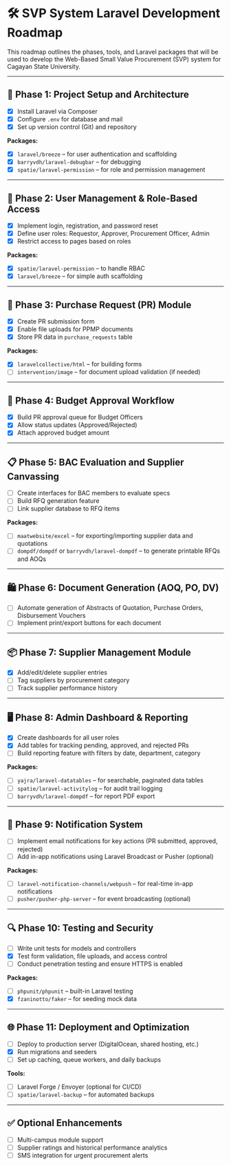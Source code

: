 # 🛠 SVP System Laravel Development Roadmap

This roadmap outlines the phases, tools, and Laravel packages that will be used to develop the Web-Based Small Value Procurement (SVP) system for Cagayan State University.

---

## 🚀 Phase 1: Project Setup and Architecture

- [x] Install Laravel via Composer
- [x] Configure `.env` for database and mail
- [x] Set up version control (Git) and repository

**Packages:**
- [x] `laravel/breeze` – for user authentication and scaffolding
- [x] `barryvdh/laravel-debugbar` – for debugging
- [x] `spatie/laravel-permission` – for role and permission management

---

## 🔐 Phase 2: User Management & Role-Based Access

- [x] Implement login, registration, and password reset
- [x] Define user roles: Requestor, Approver, Procurement Officer, Admin
- [x] Restrict access to pages based on roles

**Packages:**
- [x] `spatie/laravel-permission` – to handle RBAC
- [x] `laravel/breeze` – for simple auth scaffolding

---

## 📝 Phase 3: Purchase Request (PR) Module

- [x] Create PR submission form
- [x] Enable file uploads for PPMP documents
- [x] Store PR data in `purchase_requests` table

**Packages:**
- [x] `laravelcollective/html` – for building forms
- [ ] `intervention/image` – for document upload validation (if needed)

---

## 🧮 Phase 4: Budget Approval Workflow

- [x] Build PR approval queue for Budget Officers
- [x] Allow status updates (Approved/Rejected)
- [x] Attach approved budget amount

---

## 📋 Phase 5: BAC Evaluation and Supplier Canvassing

- [ ] Create interfaces for BAC members to evaluate specs
- [ ] Build RFQ generation feature
- [ ] Link supplier database to RFQ items

**Packages:**
- [ ] `maatwebsite/excel` – for exporting/importing supplier data and quotations
- [ ] `dompdf/dompdf` or `barryvdh/laravel-dompdf` – to generate printable RFQs and AOQs

---

## 🛍️ Phase 6: Document Generation (AOQ, PO, DV)

- [ ] Automate generation of Abstracts of Quotation, Purchase Orders, Disbursement Vouchers
- [ ] Implement print/export buttons for each document

---

## 📦 Phase 7: Supplier Management Module

- [x] Add/edit/delete supplier entries
- [ ] Tag suppliers by procurement category
- [ ] Track supplier performance history

---

## 🖥️ Phase 8: Admin Dashboard & Reporting

- [x] Create dashboards for all user roles
- [x] Add tables for tracking pending, approved, and rejected PRs
- [ ] Build reporting feature with filters by date, department, category

**Packages:**
- [ ] `yajra/laravel-datatables` – for searchable, paginated data tables
- [ ] `spatie/laravel-activitylog` – for audit trail logging
- [ ] `barryvdh/laravel-dompdf` – for report PDF export

---

## 🔔 Phase 9: Notification System

- [ ] Implement email notifications for key actions (PR submitted, approved, rejected)
- [ ] Add in-app notifications using Laravel Broadcast or Pusher (optional)

**Packages:**
- [ ] `laravel-notification-channels/webpush` – for real-time in-app notifications
- [ ] `pusher/pusher-php-server` – for event broadcasting (optional)

---

## 🔍 Phase 10: Testing and Security

- [ ] Write unit tests for models and controllers
- [x] Test form validation, file uploads, and access control
- [ ] Conduct penetration testing and ensure HTTPS is enabled

**Packages:**
- [ ] `phpunit/phpunit` – built-in Laravel testing
- [x] `fzaninotto/faker` – for seeding mock data

---

## 🌐 Phase 11: Deployment and Optimization

- [ ] Deploy to production server (DigitalOcean, shared hosting, etc.)
- [x] Run migrations and seeders
- [ ] Set up caching, queue workers, and daily backups

**Tools:**
- [ ] Laravel Forge / Envoyer (optional for CI/CD)
- [ ] `spatie/laravel-backup` – for automated backups

---

## ✅ Optional Enhancements

- [ ] Multi-campus module support
- [ ] Supplier ratings and historical performance analytics
- [ ] SMS integration for urgent procurement alerts

